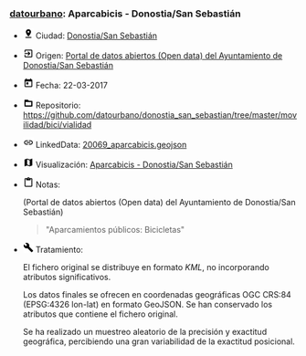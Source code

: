 ### [datourbano](https://github.com/datourbano): Aparcabicis - Donostia/San Sebastián

* ![](https://raw.githubusercontent.com/datourbano/simbologia/master/_/ubicacion_18.png) Ciudad: [Donostia/San Sebastián](https://datourbano.github.io/donostia_san_sebastian)
* ![](https://raw.githubusercontent.com/datourbano/simbologia/master/_/origen_18.png) Origen: [Portal de datos abiertos (Open data) del Ayuntamiento de Donostia/San Sebastián](https://www.donostia.eus/info/udalinfo/servicios_opendata.nsf/vowebContenidosId/NT000008FE?OpenDocument&idioma=cas&id=D429174410546&doc=D)
* ![](https://raw.githubusercontent.com/datourbano/simbologia/master/_/calendario_18.png) Fecha: 22-03-2017
* ![](https://raw.githubusercontent.com/datourbano/simbologia/master/_/carpeta_18.png) Repositorio: https://github.com/datourbano/donostia_san_sebastian/tree/master/movilidad/bici/vialidad
* ![](https://raw.githubusercontent.com/datourbano/simbologia/master/_/enlace_18.png) LinkedData: [20069_aparcabicis.geojson](https://raw.githubusercontent.com/datourbano/donostia_san_sebastian/master/movilidad/bici/vialidad/20069_aparcabicis.geojson)
* ![](https://raw.githubusercontent.com/datourbano/simbologia/master/_/mapa_18.png) Visualización: [Aparcabicis - Donostia/San Sebastián](https://datourbano.github.io/donostia_san_sebastian/movilidad/bici/vialidad/20069_aparcabicis)
* ![](https://raw.githubusercontent.com/datourbano/simbologia/master/_/notas_18.png) Notas:
   
  (Portal de datos abiertos (Open data) del Ayuntamiento de Donostia/San Sebastián)
  > "Aparcamientos públicos:
  >  Bicicletas"
* ![](https://raw.githubusercontent.com/datourbano/simbologia/master/_/herramienta_18.png) Tratamiento:

  El fichero original se distribuye en formato *KML*, no incorporando atributos significativos.

  Los datos finales se ofrecen en coordenadas geográficas OGC CRS:84 (EPSG:4326 lon-lat) en formato GeoJSON. Se han conservado los atributos que contiene el fichero original.

  Se ha realizado un muestreo aleatorio de la precisión y exactitud geográfica, percibiendo una gran variabilidad de la exactitud posicional.
 